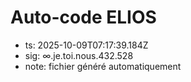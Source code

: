 # Auto-code ELIOS
- ts: 2025-10-09T07:17:39.184Z
- sig: ∞.je.toi.nous.432.528
- note: fichier généré automatiquement